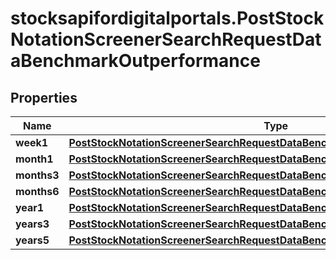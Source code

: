 # stocksapifordigitalportals.PostStockNotationScreenerSearchRequestDataBenchmarkOutperformance

## Properties

Name | Type | Description | Notes
------------ | ------------- | ------------- | -------------
**week1** | [**PostStockNotationScreenerSearchRequestDataBenchmarkOutperformanceWeek1**](PostStockNotationScreenerSearchRequestDataBenchmarkOutperformanceWeek1.md) |  | [optional] 
**month1** | [**PostStockNotationScreenerSearchRequestDataBenchmarkOutperformanceMonth1**](PostStockNotationScreenerSearchRequestDataBenchmarkOutperformanceMonth1.md) |  | [optional] 
**months3** | [**PostStockNotationScreenerSearchRequestDataBenchmarkOutperformanceMonths3**](PostStockNotationScreenerSearchRequestDataBenchmarkOutperformanceMonths3.md) |  | [optional] 
**months6** | [**PostStockNotationScreenerSearchRequestDataBenchmarkOutperformanceMonths6**](PostStockNotationScreenerSearchRequestDataBenchmarkOutperformanceMonths6.md) |  | [optional] 
**year1** | [**PostStockNotationScreenerSearchRequestDataBenchmarkOutperformanceYear1**](PostStockNotationScreenerSearchRequestDataBenchmarkOutperformanceYear1.md) |  | [optional] 
**years3** | [**PostStockNotationScreenerSearchRequestDataBenchmarkOutperformanceYears3**](PostStockNotationScreenerSearchRequestDataBenchmarkOutperformanceYears3.md) |  | [optional] 
**years5** | [**PostStockNotationScreenerSearchRequestDataBenchmarkOutperformanceYears5**](PostStockNotationScreenerSearchRequestDataBenchmarkOutperformanceYears5.md) |  | [optional] 


